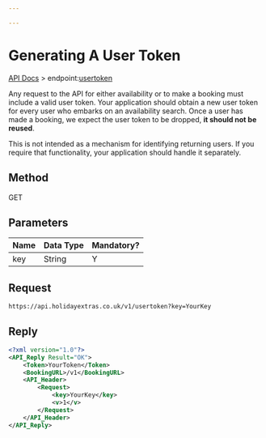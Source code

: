 ```yaml
---

---
```


# Generating A User Token

[API Docs](/hxapi/) > endpoint:[usertoken](/hxapi/usertoken)

Any request to the API for either availability or to make a booking must include a valid user token. Your application should obtain a new user token for every user who embarks on an availability search. Once a user has made a booking, we expect the user token to be dropped, **it should not be reused**.

This is not intended as a mechanism for identifying returning users. If you require that functionality, your application should handle it separately.

## Method

GET

## Parameters

 | Name | Data Type | Mandatory? |
 | ---- | --------- | -------- |
 | key  | String    | Y        |



## Request

```
https://api.holidayextras.co.uk/v1/usertoken?key=YourKey
```



## Reply


```xml
<?xml version="1.0"?>
<API_Reply Result="OK">
    <Token>YourToken</Token>
    <BookingURL>/v1</BookingURL>
    <API_Header>
        <Request>
            <key>YourKey</key>
            <v>1</v>
        </Request>
    </API_Header>
</API_Reply>
```
